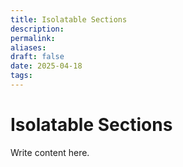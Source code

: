 ```yaml
---
title: Isolatable Sections
description: 
permalink: 
aliases: 
draft: false
date: 2025-04-18
tags: 
---
```

# Isolatable Sections

Write content here.
